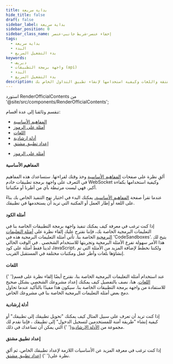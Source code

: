 ```yaml
---
title: بداية سريعة
hide_title: false
draft: false
sidebar_label: بداية سريعة
sidebar_position: 0
sidebar_class_name: إخفاء عنصر-شريط جانبي-عنصر
tags:
  - بداية سريعة
  - البدء
  - بدء التشغيل السريع
keywords:
  - ديريف
  - واجهة برمجة التطبيقات (api)
  - البدء
  - بدء التشغيل السريع
description: احصل على نظرة عامة على أمثلة التعليمات البرمجية المتاحة لواجهة برمجة التطبيقات المشتقة واللغات وكيفية استخدامها لإنشاء تطبيق التداول الخاص بك.
---
```


استورد RenderOfficialContents من '@site/src/components/RenderOfficialContents';

تنقسم وثائقنا إلى عدة أقسام:

<RenderOfficialContents>
  <ul>
    <li>
      <a href='category/core-concepts'>المفاهيم الأساسية</a>
    </li>
    <li>
      <a href='category/code-examples'>أمثلة على الرموز</a>
    </li>
    <li>
      <a href='category/languages'>اللغات</a>
    </li>
    <li>
      <a href='category/guides'>أدلة إرشادية</a>
    </li>
    <li>
      <a href='setting-up-a-deriv-application'>إعداد تطبيق مشتق</a>
    </li>
  </ul>
  <ul>
    <li>
      <a href='category/code-examples'>أمثلة على الرموز</a>
    </li>
  </ul>
</RenderOfficialContents>

<RenderOfficialContents>
  <h4>المفاهيم الأساسية</h4>
</RenderOfficialContents>

<RenderOfficialContents>
  <p>
    ألقِ نظرة على صفحات <a href='/docs/category/core-concepts'>المفاهيم الأساسية</a> وخذ وقتك
    لقراءتها. ستساعدك هذه المفاهيم في التعرف على واجهة برمجة تطبيقات خادم WebSocket
    وكيفية استخدامها بكفاءة أكبر. فهي ليست مرتبطة بأي من أطرنا أو مكتباتنا.
  </p>
</RenderOfficialContents>

<RenderOfficialContents>
  <p>
    عندما تقرأ صفحة <a href='/docs/category/core-concepts'>المفاهيم الأساسية،</a> يمكنك
    البدء في اختيار نهج التنفيذ الخاص بك بناءً على اللغة أو إطار العمل أو المكتبة التي تريد أن يستخدمها
    في تطبيقك.
  </p>
</RenderOfficialContents>

<h4>أمثلة الكود</h4>

<p>
  إذا كنت ترغب في معرفة كيف يمكنك تنفيذ واجهة برمجة التطبيقات الخاصة بنا في التعليمات البرمجية الخاصة بك، فإننا نقترح عليك إلقاء نظرة
  على <a href='/docs/category/code-examples'>أمثلة التعليمات البرمجية</a> الخاصة بنا. تأتي أمثلة التعليمات البرمجية هذه في
  'CodeSandboxes'. يتيح لك هذا الأمر سهولة تفرع الأمثلة البرمجية وتجربتها للاستخدام الشخصي
  . في الوقت الحالي لدينا فقط أمثلة على كود JavaScript، ولكننا نخطط لإضافة المزيد من الأمثلة
  التي تم إنشاؤها بلغات وأطر عمل ومكتبات مختلفة في المستقبل القريب.
</p>

<RenderOfficialContents>
  <h4>اللغات</h4>
</RenderOfficialContents>

<RenderOfficialContents>
  <p>
    عند استخدام أمثلة التعليمات البرمجية الخاصة بنا، نقترح أيضًا إلقاء نظرة على قسم{' '}
    <a href='/docs/category/languages'>اللغات</a>. هنا، نصف بالتفصيل كيف يمكنك
    إعداد مشروعك الشخصي بشكل صحيح للاستفادة من واجهة برمجة التطبيقات الخاصة بنا. سيكون هذا مفيدًا بالتأكيد
    عندما تحاول دمج بعض أمثلة التعليمات البرمجية الخاصة بنا في مشروعك الخاص.
  </p>
</RenderOfficialContents>

<RenderOfficialContents>
  <h4>أدلة إرشادية</h4>
</RenderOfficialContents>

<RenderOfficialContents>
  <p>
    إذا كنت تريد أن تعرف على سبيل المثال كيف يمكنك "تحويل تطبيقك إلى تطبيقك" أو كيفية إنشاء "طريقة آمنة للمستخدمين لتسجيل الدخول" إلى تطبيقك
    ، فإننا نقدم لك مجموعة من <a href='/docs/category/guides'>الأدلة الإرشادية</a>{' '}
    التي يمكن أن تساعدك في ذلك.
  </p>
</RenderOfficialContents>

<RenderOfficialContents>
  <h4>إعداد تطبيق مشتق</h4>
</RenderOfficialContents>

<RenderOfficialContents>
  <p>
    إذا كنت ترغب في معرفة المزيد عن الأساسيات اللازمة لإعداد تطبيقك الخاص،
    ثم ألقِ نظرة على{' '}
    <a href='/docs/setting-up-a-deriv-application'>إعداد تطبيق مشتق</a>.
  </p>
</RenderOfficialContents>
